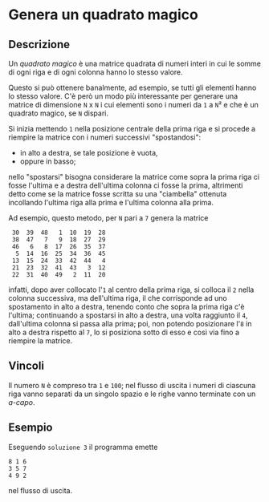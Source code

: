 Genera un quadrato magico
=========================

Descrizione
-----------

Un *quadrato magico* è una matrice quadrata di numeri interi in cui le somme di
ogni riga e di ogni colonna hanno lo stesso valore.

Questo si può ottenere banalmente, ad esempio, se tutti gli elementi hanno lo
stesso valore. C'è però un modo più interessante per generare una matrice di
dimensione `N` x `N` i cui elementi sono i numeri da `1` a `N`² e che è un
quadrato magico, se `N` dispari.

Si inizia mettendo `1` nella posizione centrale della prima riga e si
procede a riempire la matrice con i numeri successivi "spostandosi":

- in alto a destra, se tale posizione è vuota,
- oppure in basso;

nello "spostarsi" bisogna considerare la matrice come sopra la prima riga ci
fosse l'ultima e a destra dell'ultima colonna ci fosse la prima, altrimenti
detto come se la matrice fosse scritta su una "ciambella" ottenuta incollando
l'ultima riga alla prima e l'ultima colonna alla prima.

Ad esempio, questo metodo, per `N` pari a `7` genera la matrice

     30  39  48   1  10  19  28
     38  47   7   9  18  27  29
     46   6   8  17  26  35  37
      5  14  16  25  34  36  45
     13  15  24  33  42  44   4
     21  23  32  41  43   3  12
     22  31  40  49   2  11  20

infatti, dopo aver collocato l'`1` al centro della prima riga, si colloca il `2`
nella colonna successiva, ma dell'ultima riga, il che corrisponde ad uno
spostamento in alto a destra, tenendo conto che sopra la prima riga c'è
l'ultima; continuando a spostarsi in alto a destra, una volta raggiunto il `4`,
dall'ultima colonna si passa alla prima; poi, non potendo posizionare l'`8` in
alto a destra rispetto al `7`, lo si posiziona sotto di esso e così via fino a
riempire la matrice.

Vincoli
-------

Il numero `N` è compreso tra `1` e `100`; nel flusso di uscita i numeri di
ciascuna riga vanno separati da un singolo spazio e le righe vanno terminate con
un *a-capo*.


Esempio
-------

Eseguendo `soluzione 3` il programma emette

    8 1 6
    3 5 7
    4 9 2

nel flusso di uscita.
